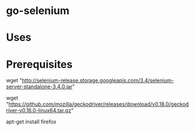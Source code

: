 # go-selenium

# Uses

[DATA-DOG Godog]: https://github.com/DATA-DOG/godog
[Tebeka Selenium]: https://github.com/tebeka/selenium

# Prerequisites

wget "http://selenium-release.storage.googleapis.com/3.4/selenium-server-standalone-3.4.0.jar"

wget "https://github.com/mozilla/geckodriver/releases/download/v0.18.0/geckodriver-v0.18.0-linux64.tar.gz"

apt-get install firefox
